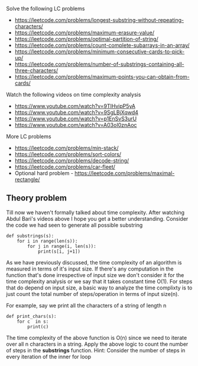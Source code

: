 Solve the following LC problems
* https://leetcode.com/problems/longest-substring-without-repeating-characters/
* https://leetcode.com/problems/maximum-erasure-value/
* https://leetcode.com/problems/optimal-partition-of-string/
* https://leetcode.com/problems/count-complete-subarrays-in-an-array/
* https://leetcode.com/problems/minimum-consecutive-cards-to-pick-up/
* https://leetcode.com/problems/number-of-substrings-containing-all-three-characters/
* https://leetcode.com/problems/maximum-points-you-can-obtain-from-cards/

Watch the following videos on time complexity analysis
* https://www.youtube.com/watch?v=9TlHvipP5yA 
* https://www.youtube.com/watch?v=9SgLBjXqwd4
* https://www.youtube.com/watch?v=p1EnSvS3urU
* https://www.youtube.com/watch?v=A03oI0znAoc

More LC problems
* https://leetcode.com/problems/min-stack/
* https://leetcode.com/problems/sort-colors/
* https://leetcode.com/problems/decode-string/
* https://leetcode.com/problems/car-fleet/
* Optional hard problem - https://leetcode.com/problems/maximal-rectangle/

## Theory problem

Till now we haven't formally talked about time complexity. After watching Abdul Bari's videos above I hope you get a better understanding.
Consider the code we had seen to generate all possible substring
```
def substrings(s):
    for i in range(len(s)):
        for j in range(i, len(s)):
            print(s[i, j+1])
```

As we have previously discussed, the time complexity of an algorithm is measured in terms of it's input size. If there's any computation in the function that's done irrespective of input size we don't consider it for the time complexity analysis or we say that it takes constant time O(1). For steps that do depend on input size, a basic way to analyze the time complixty is to just count the total number of steps/operation in terms of input size(n). 

For example, say we print all the characters of a string of length n
```
def print_chars(s):
    for c  in s:
        print(c)
```
The time complexity of the above function is O(n) since we need to iterate over all n characters in a string. Apply the above logic to count the number of steps in the **substrings** function. Hint: Consider the number of steps in every iteration of the inner for loop
